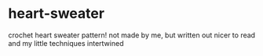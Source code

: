 # heart-sweater
crochet heart sweater pattern! not made by me, but written out nicer to read and my little techniques intertwined
